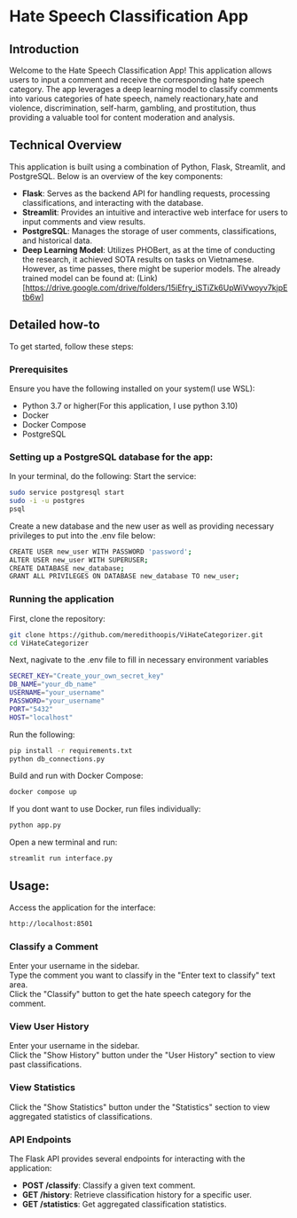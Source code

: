 # Hate Speech Classification App

## Introduction

Welcome to the Hate Speech Classification App! This application allows users to input a comment and receive the corresponding hate speech category. The app leverages a deep learning model to classify comments into various categories of hate speech, namely reactionary,hate and violence, discrimination, self-harm, gambling, and prostitution, thus providing a valuable tool for content moderation and analysis.

## Technical Overview

This application is built using a combination of Python, Flask, Streamlit, and PostgreSQL. Below is an overview of the key components:

- **Flask**: Serves as the backend API for handling requests, processing classifications, and interacting with the database.
- **Streamlit**: Provides an intuitive and interactive web interface for users to input comments and view results.
- **PostgreSQL**: Manages the storage of user comments, classifications, and historical data.
- **Deep Learning Model**: Utilizes PHOBert, as at the time of conducting the research, it achieved SOTA results on tasks on Vietnamese. However, as time passes, there might be superior models.
The already trained model can be found at: (Link)[https://drive.google.com/drive/folders/15iEfry_iSTiZk6UpWiVwoyv7kjpEtb6w]

## Detailed how-to

To get started, follow these steps: 

### Prerequisites

Ensure you have the following installed on your system(I use WSL):
- Python 3.7 or higher(For this application, I use python 3.10)
- Docker
- Docker Compose
- PostgreSQL

### Setting up a PostgreSQL database for the app: 
In your terminal, do the following: 
Start the service: 
```sh
sudo service postgresql start
sudo -i -u postgres
psql
```

Create a new database and the new user as well as providing necessary privileges to put into the .env file below: 
```sh
CREATE USER new_user WITH PASSWORD 'password';
ALTER USER new_user WITH SUPERUSER;
CREATE DATABASE new_database;
GRANT ALL PRIVILEGES ON DATABASE new_database TO new_user;
```

### Running the application 
First, clone the repository: 

```sh
git clone https://github.com/meredithoopis/ViHateCategorizer.git 
cd ViHateCategorizer
```
Next, nagivate to the .env file to fill in necessary environment variables
```sh
SECRET_KEY="Create_your_own_secret_key"
DB_NAME="your_db_name"
USERNAME="your_username"
PASSWORD="your_username"
PORT="5432"
HOST="localhost"
```
Run the following: 
```sh
pip install -r requirements.txt
python db_connections.py 
```
Build and run with Docker Compose: 
```sh
docker compose up 
```

If you dont want to use Docker, run files individually: 
```sh
python app.py
 ```
Open a new terminal and run: 
```sh
streamlit run interface.py  
```

## Usage: 
Access the application for the interface: 
```sh
http://localhost:8501
```
### Classify a Comment
Enter your username in the sidebar.\
Type the comment you want to classify in the "Enter text to classify" text area.\
Click the "Classify" button to get the hate speech category for the comment.

### View User History
Enter your username in the sidebar.\
Click the "Show History" button under the "User History" section to view past classifications.

### View Statistics
Click the "Show Statistics" button under the "Statistics" section to view aggregated statistics of classifications.

### API Endpoints
The Flask API provides several endpoints for interacting with the application:
- **POST /classify**: Classify a given text comment.
- **GET /history**: Retrieve classification history for a specific user.
- **GET /statistics**: Get aggregated classification statistics.


